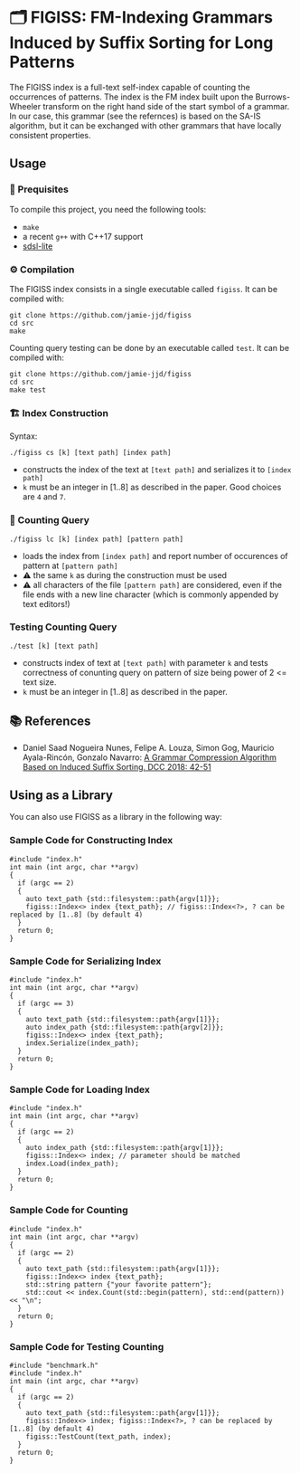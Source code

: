 # 🗂️  FIGISS: FM-Indexing Grammars Induced by Suffix Sorting for Long Patterns

The FIGISS index is a full-text self-index capable of counting the occurrences of patterns.
The index is the FM index built upon the Burrows-Wheeler transform on the right hand side of the start symbol of a grammar.
In our case, this grammar (see the refernces) is based on the SA-IS algorithm, but it can be exchanged with other grammars that have locally consistent properties.

## Usage

### 🚀 Prequisites

To compile this project, you need the following tools:

 - `make`
 - a recent `g++` with C++17 support
 - [sdsl-lite](https://github.com/simongog/sdsl-lite)


###  ⚙️ Compilation

The FIGISS index consists in a single executable called `figiss`.
It can be compiled with:

```bash:
git clone https://github.com/jamie-jjd/figiss
cd src
make
```

Counting query testing can be done by an executable called `test`.
It can be compiled with:
```bash:
git clone https://github.com/jamie-jjd/figiss
cd src
make test
```

### 🏗️ Index Construction

Syntax:

```bash:
./figiss cs [k] [text path] [index path]
```

 - constructs the index of the text at `[text path]` and serializes it to `[index path]`
 - `k` must be an integer in [1..8] as described in the paper. Good choices are `4` and `7`.

### 🔎 Counting Query

```bash:
./figiss lc [k] [index path] [pattern path]
```

 - loads the index from `[index path]` and report number of occurences of pattern at `[pattern path]`
 - ⚠️ the same `k` as during the construction must be used
 - ⚠️ all characters of the file `[pattern path]` are considered, even if the file ends with a new line character (which is commonly appended by text editors!)

### Testing Counting Query

```bash:
./test [k] [text path]
```

- constructs index of text at `[text path]` with parameter `k` and tests correctness of conunting query on pattern of size being power of 2 <= text size.
- `k` must be an integer in [1..8] as described in the paper. 

## 📚 References

- Daniel Saad Nogueira Nunes, Felipe A. Louza, Simon Gog, Mauricio Ayala-Rincón, Gonzalo Navarro: [A Grammar Compression Algorithm Based on Induced Suffix Sorting. DCC 2018: 42-51](https://doi.org/10.1109/DCC.2018.00012)


## Using as a Library

You can also use FIGISS as a library in the following way:

### Sample Code for Constructing Index

```c++:
#include "index.h"
int main (int argc, char **argv)
{  
  if (argc == 2)
  {
    auto text_path {std::filesystem::path{argv[1]}};
    figiss::Index<> index {text_path}; // figiss::Index<?>, ? can be replaced by [1..8] (by default 4)  
  }
  return 0;
}
```

### Sample Code for Serializing Index

```c++:
#include "index.h"
int main (int argc, char **argv)
{
  if (argc == 3)
  {
    auto text_path {std::filesystem::path{argv[1]}};
    auto index_path {std::filesystem::path{argv[2]}};
    figiss::Index<> index {text_path};
    index.Serialize(index_path);
  }
  return 0;
}
```

### Sample Code for Loading Index

```c++:
#include "index.h"
int main (int argc, char **argv)
{
  if (argc == 2)
  {
    auto index_path {std::filesystem::path{argv[1]}};
    figiss::Index<> index; // parameter should be matched
    index.Load(index_path);
  }
  return 0;
}
```

### Sample Code for Counting

```c++:
#include "index.h"
int main (int argc, char **argv)
{
  if (argc == 2)
  {
    auto text_path {std::filesystem::path{argv[1]}};
    figiss::Index<> index {text_path};
    std::string pattern {"your favorite pattern"};
    std::cout << index.Count(std::begin(pattern), std::end(pattern)) << "\n";
  }
  return 0;
}
```

### Sample Code for Testing Counting

```c++:
#include "benchmark.h"
#include "index.h"
int main (int argc, char **argv)
{
  if (argc == 2)
  {
    auto text_path {std::filesystem::path{argv[1]}};
    figiss::Index<> index; figiss::Index<?>, ? can be replaced by [1..8] (by default 4)
    figiss::TestCount(text_path, index);
  }
  return 0;
}
```
